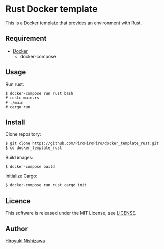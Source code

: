 # Rust Docker template

This is a Docker template that provides an environment with Rust.

## Requirement

- [Docker](https://www.docker.com/)
  - docker-compose

## Usage

Run rust:

```console
$ docker-compose run rust bash
# rustc main.rs
# ./main
# cargo run
```

## Install

Clone repository:

```console
$ git clone https://github.com/PiroHiroPiro/docker_template_rust.git
$ cd docker_template_rust
```

Build images:

```console
$ docker-compose build
```

Initialize Cargo:

```console
$ docker-compose run rust cargo init
```

## Licence

This software is released under the MIT License, see [LICENSE](https://github.com/PiroHiroPiro/docker_template_rust/blob/master/LICENSE).

## Author

[Hiroyuki Nishizawa](https://github.com/PiroHiroPiro)
